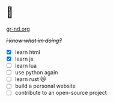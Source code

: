 # 🩷

[gr-nd.org](https://gr-nd.org)

*~~i know what im doing?~~*

- [x] learn html
- [x] learn js
- [ ] learn lua
- [ ] use python again
- [ ] learn rust 😿
- [ ] build a personal website
- [ ] contribute to an open-source project
